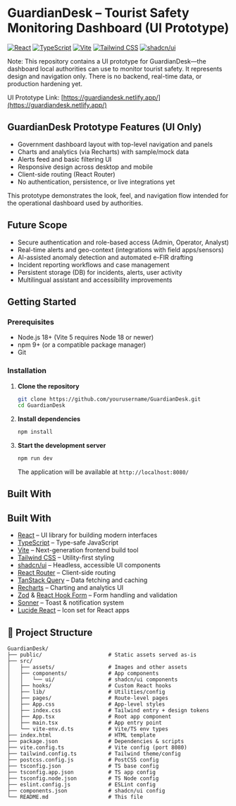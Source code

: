 # GuardianDesk – Tourist Safety Monitoring Dashboard (UI Prototype)

[![React](https://img.shields.io/badge/React-18.3.x-61DAFB.svg)](https://reactjs.org/)
[![TypeScript](https://img.shields.io/badge/TypeScript-5.8.x-3178C6.svg)](https://www.typescriptlang.org/)
[![Vite](https://img.shields.io/badge/Vite-5.4.x-646CFF.svg)](https://vitejs.dev/)
[![Tailwind CSS](https://img.shields.io/badge/Tailwind-3.4.x-38B2AC.svg)](https://tailwindcss.com/)
[![shadcn/ui](https://img.shields.io/badge/shadcn/ui-Radix-000000.svg)](https://ui.shadcn.com/)

Note: This repository contains a UI prototype for GuardianDesk—the dashboard local authorities can use to monitor tourist safety. It represents design and navigation only. There is no backend, real-time data, or production hardening yet.

UI Prototype Link: [https://guardiandesk.netlify.app/](https://guardiandesk.netlify.app/)


## GuardianDesk Prototype Features (UI Only)

- Government dashboard layout with top-level navigation and panels
- Charts and analytics (via Recharts) with sample/mock data
- Alerts feed and basic filtering UI
- Responsive design across desktop and mobile
- Client-side routing (React Router)
- No authentication, persistence, or live integrations yet

This prototype demonstrates the look, feel, and navigation flow intended for the operational dashboard used by authorities.

## Future Scope

- Secure authentication and role-based access (Admin, Operator, Analyst)
- Real-time alerts and geo-context (integrations with field apps/sensors)
- AI-assisted anomaly detection and automated e-FIR drafting
- Incident reporting workflows and case management
- Persistent storage (DB) for incidents, alerts, user activity
- Multilingual assistant and accessibility improvements


## Getting Started

### Prerequisites

- Node.js 18+ (Vite 5 requires Node 18 or newer)
- npm 9+ (or a compatible package manager)
- Git

### Installation

1. **Clone the repository**
   ```bash
   git clone https://github.com/yourusername/GuardianDesk.git
   cd GuardianDesk
   ```

2. **Install dependencies**
   ```bash
   npm install
   ```

3. **Start the development server**
   ```bash
   npm run dev
   ```
   The application will be available at `http://localhost:8080/`

## Built With

## Built With

- [React](https://reactjs.org/) – UI library for building modern interfaces  
- [TypeScript](https://www.typescriptlang.org/) – Type-safe JavaScript  
- [Vite](https://vitejs.dev/) – Next-generation frontend build tool  
- [Tailwind CSS](https://tailwindcss.com/) – Utility-first styling  
- [shadcn/ui](https://ui.shadcn.com/) – Headless, accessible UI components  
- [React Router](https://reactrouter.com/) – Client-side routing  
- [TanStack Query](https://tanstack.com/query) – Data fetching and caching  
- [Recharts](https://recharts.org/) – Charting and analytics UI  
- [Zod](https://zod.dev/) & [React Hook Form](https://react-hook-form.com/) – Form handling and validation  
- [Sonner](https://sonner.emilkowal.ski/) – Toast & notification system  
- [Lucide React](https://lucide.dev/) – Icon set for React apps  

## 📂 Project Structure

```
GuardianDesk/
├── public/                     # Static assets served as-is
├── src/
│   ├── assets/                 # Images and other assets
│   ├── components/             # App components
│   │   └── ui/                 # shadcn/ui components
│   ├── hooks/                  # Custom React hooks
│   ├── lib/                    # Utilities/config
│   ├── pages/                  # Route-level pages
│   ├── App.css                 # App-level styles
│   ├── index.css               # Tailwind entry + design tokens
│   ├── App.tsx                 # Root app component
│   ├── main.tsx                # App entry point
│   └── vite-env.d.ts           # Vite/TS env types
├── index.html                  # HTML template
├── package.json                # Dependencies & scripts
├── vite.config.ts              # Vite config (port 8080)
├── tailwind.config.ts          # Tailwind theme/config
├── postcss.config.js           # PostCSS config
├── tsconfig.json               # TS base config
├── tsconfig.app.json           # TS app config
├── tsconfig.node.json          # TS Node config
├── eslint.config.js            # ESLint config
├── components.json             # shadcn/ui config
└── README.md                   # This file
```

